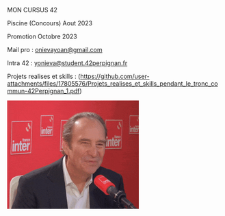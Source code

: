 MON CURSUS  42                           
                                                                
Piscine (Concours) Aout 2023

Promotion Octobre 2023

Mail pro : onievayoan@gmail.com

Intra 42 : yonieva@student.42perpignan.fr

Projets realises et skills :
(https://github.com/user-attachments/files/17805576/Projets_realises_et_skills_pendant_le_tronc_commun-42Perpignan_1.pdf)


![Bannière](xavier-niel-rigole.gif)
